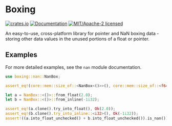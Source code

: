 
# Boxing

[![crates.io](https://img.shields.io/crates/v/boxing.svg)](https://crates.io/crates/boxing)
[![Documentation](https://docs.rs/boxing/badge.svg)](https://docs.rs/boxing)
[![MIT/Apache-2 licensed](https://img.shields.io/crates/l/boxing.svg)](./LICENSE-APACHE)

An easy-to-use, cross-platform library for pointer and NaN boxing data - storing other data
values in the unused portions of a float or pointer.

## Examples

For more detailed examples, see the `nan` module documentation.

```rust
use boxing::nan::NanBox;

assert_eq!(core::mem::size_of::<NanBox<()>>(), core::mem::size_of::<f64>());

let a = NanBox::<()>::from_float(2.0);
let b = NanBox::<()>::from_inline(-1i32);

assert_eq!(a.clone().try_into_float(), Ok(2.0));
assert_eq!(b.clone().try_into_inline::<i32>(), Ok(-1i32));
assert!((a.into_float_unchecked() + b.into_float_unchecked()).is_nan());
```

